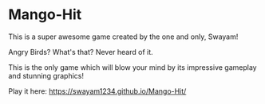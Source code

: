 # Mango-Hit

This is a super awesome game created by the one and only, Swayam!

Angry Birds? What's that? Never heard of it.

This is the only game which will blow your mind by its impressive gameplay and stunning graphics!

Play it here: https://swayam1234.github.io/Mango-Hit/

